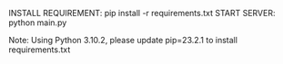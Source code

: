 INSTALL REQUIREMENT: pip install -r requirements.txt 
START SERVER: python main.py

Note: Using Python 3.10.2, please update pip=23.2.1 to install requirements.txt